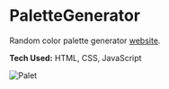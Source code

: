 # PaletteGenerator
Random color palette generator [website](timurmalkc.github.io/PaletteGenerator/).

**Tech Used:** HTML, CSS, JavaScript

![Palet](https://github.com/user-attachments/assets/e6de1cab-4c76-4b39-b2b2-479eeed89da0)





